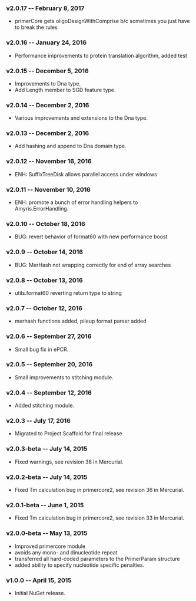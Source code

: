 ### v2.0.17 -- February 8, 2017
* primerCore gets oligoDesignWithComprise b/c sometimes you just have to break the rules

### v2.0.16 -- January 24, 2016
* Performance improvements to protein translation algorithm,  added test

### v2.0.15 -- December 5, 2016
* Improvements to Dna type.
* Add Length member to SGD feature type.

### v2.0.14 -- December 2, 2016
* Various improvements and extensions to the Dna type.

### v2.0.13 -- December 2, 2016
* Add hashing and append to Dna domain type.

### v2.0.12 -- November 16, 2016
* ENH: SuffixTreeDisk allows parallel access under windows

### v2.0.11 -- November 10, 2016
* ENH: promote a bunch of error handling helpers to Amyris.ErrorHandling.

### v2.0.10 -- October 18, 2016
* BUG: revert behavior of format60 with new performance boost

### v2.0.9 -- October 14, 2016
* BUG: MerHash not wrapping correctly for end of array searches

### v2.0.8 -- October 13, 2016
* utils.format60 reverting return type to string

### v2.0.7 -- October 12, 2016
* merhash functions added, pileup format parser added

### v2.0.6 -- September 27, 2016
* Small bug fix in ePCR.

### v2.0.5 -- September 20, 2016
* Small improvements to stitching module.

### v2.0.4 -- September 12, 2016
* Added stitching module.

### v2.0.3 -- July 17, 2016
* Migrated to Project Scaffold for final release

### v2.0.3-beta -- July 14, 2015
* Fixed warnings, see revision 38 in Mercurial.

### v2.0.2-beta -- July 14, 2015
* Fixed Tm calculation bug in primercore2, see revision 36 in Mercurial.

### v2.0.1-beta -- June 1, 2015
* Fixed Tm calculation bug in primercore2, see revision 33 in Mercurial.

### v2.0.0-beta -- May 13, 2015
* Improved primercore module
* avoids any mono- and dinucleotide repeat
* transferred all hard-coded parameters to the PrimerParam structure
* added ability to specify nucleotide specific penalties.

### v1.0.0 -- April 15, 2015
* Initial NuGet release.
